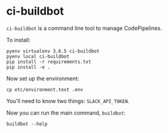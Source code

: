 # ci-buildbot

`ci-buildbot` is a command line tool to manage CodePipelines.

To install:

```
pyenv virtualenv 3.6.5 ci-buildbot
pyenv local ci-buildbot
pip install -r requirements.txt
pip install -e .
```

Now set up the environment:

```
cp etc/environment.text .env
```

You'll need to know two things: `SLACK_API_TOKEN`.

Now you can run the main command, `buildbot`:

```
buildbot --help
```
